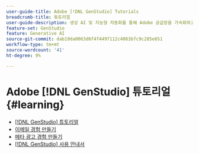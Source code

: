 ```yaml
---
user-guide-title: Adobe [!DNL GenStudio] Tutorials
breadcrumb-title: 튜토리얼
user-guide-description: 생성 AI 및 지능형 자동화를 통해 Adobe 공급망을 가속화하고 간소화하는 종단 간 솔루션인  [!DNL GenStudio]에 대한 Experience League 튜토리얼을 확인하십시오.
feature-set: GenStudio
feature: Generative AI
source-git-commit: dab19da0063d6f4f4497112c4063bfc9c285e651
workflow-type: tm+mt
source-wordcount: '41'
ht-degree: 9%

---
```



# Adobe [!DNL GenStudio] 튜토리얼 {#learning}

+ [[!DNL GenStudio] 튜토리얼](tutorials.md)
+ [이메일 경험 만들기](create-email-experience.md)
+ [메타 광고 경험 만들기](create-meta-ad.md)
+ [[!DNL GenStudio] 사용 안내서](https://experienceleague.adobe.com/docs/genstudio/user-guide/home.html)
